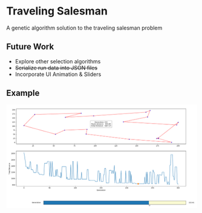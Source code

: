 # Traveling Salesman

A genetic algorithm solution to the traveling salesman problem



## Future Work

* Explore other selection algorithms
* ~~Serialize run data into JSON files~~
* Incorporate UI Animation & Sliders



## Example

![Example Image](assets\example20c300g.png)



